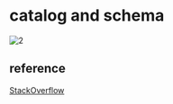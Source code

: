 # catalog and schema

![2]()

## reference

[StackOverflow](https://stackoverflow.com/questions/7022755/whats-the-difference-between-a-catalog-and-a-schema-in-a-relational-database)